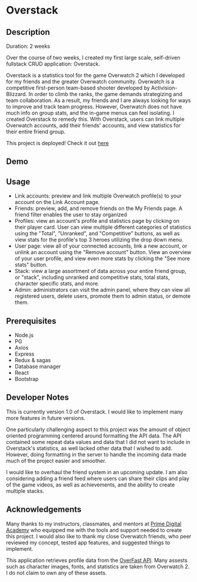 # Overstack

## Description

Duration: 2 weeks

Over the course of two weeks, I created my first large scale, self-driven fullstack CRUD application: Overstack. 

Overstack is a statistics tool for the game Overwatch 2 which I developed for my friends and the greater Overwatch community. Overwatch is a competitive first-person team-based shooter developed by Activision-Blizzard. In order to climb the ranks, the game demands strategizing and team collaboration. As a result, my friends and I are always looking for ways to improve and track team progress. However, Overwatch does not have much info on group stats, and the in-game menus can feel isolating. I created Overstack to remedy this. With Overstack, users can link multiple Overwatch accounts, add their friends' accounts, and view statistics for their entire friend group.

This project is deployed! Check it out [here](https://overstack-e13eace92494.herokuapp.com/#/home)

## Demo

## Usage

* Link accounts: preview and link multiple Overwatch profile(s) to your account on the Link Account page. 
* Friends: preview, add, and remove friends on the My Friends page. A friend filter enables the user to stay organized
* Profiles: view an account's profile and statistics page by clicking on their player card. User can view multiple different categories of statistics using the "Total", "Unranked",  and "Competitive" buttons, as well as view stats for the profile's top 3 heroes utilizing the drop down menu.
* User page: view all of your connected accounts, link a new account, or unlink an account using the "Remove account" button. View an overview of your user profile, and view even more stats by clicking the "See more stats" button.
* Stack: view a large assortment of data across your entire friend group, or "stack", including unranked and competitive stats, total stats, character specific stats, and more. 
* Admin: administrators can visit the admin panel, where they can view all registered users, delete users, promote them to admin status, or demote them.

## Prerequisites

* Node.js
* PG
* Axios
* Express
* Redux & sagas
* Database manager
* React
* Bootstrap

## Developer Notes

This is currently version 1.0 of Overstack. I would like to implement many more features in future versions.

One particularly challenging aspect to this project was the amount of object oriented programming centered around formatting the API data. The API contained some repeat data values and data that I did not want to include in Overstack's statistics, as well lacked other data that I wished to add. However, doing formatting in the server to handle the incoming data made much of the project easier and smoother.

I would like to overhaul the friend system in an upcoming update. I am also considering adding a friend feed where users can share their clips and play of the game videos, as well as achievements, and the ability to create multiple stacks.

## Acknowledgements

Many thanks to my instructors, classmates, and mentors at [Prime Digital Academy](https://www.primeacademy.io/) who equipped me with the tools and support needed to create this project. I would also like to thank my close Overwatch friends, who peer reviewed my concept, tested app features, and suggested things to implement. 

This application retrieves profile data from the [OverFast API](https://overfast-api.tekrop.fr/). Many assests such as character images, fonts, and statistics are taken from Overwatch 2. I do not claim to own any of these assets.